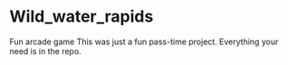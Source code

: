 # Wild_water_rapids
Fun arcade game
This was just a fun pass-time project. Everything your need is in the repo.
